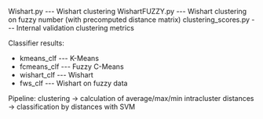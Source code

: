 Wishart.py --- Wishart clustering
WishartFUZZY.py --- Wishart clustering on fuzzy number (with precomputed distance matrix)
clustering_scores.py --- Internal validation clustering metrics

Classifier results:
- kmeans_clf --- K-Means
- fcmeans_clf --- Fuzzy C-Means
- wishart_clf --- Wishart
- fws_clf --- Wishart on fuzzy data

Pipeline: clustering -> calculation of average/max/min intracluster distances -> classification by distances with SVM
